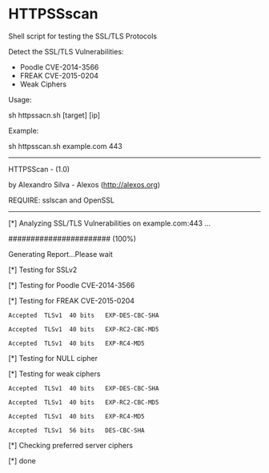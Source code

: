 # HTTPSSscan
Shell script for testing the SSL/TLS Protocols

Detect the SSL/TLS Vulnerabilities:

* Poodle CVE-2014-3566
* FREAK CVE-2015-0204
* Weak Ciphers

Usage:

sh httpssacn.sh [target] [ip]

Example:

sh httpsscan.sh example.com 443

-------------------------------------------------

HTTPSScan - (1.0)

by Alexandro Silva - Alexos (http://alexos.org)

REQUIRE: sslscan and OpenSSL

-------------------------------------------------

[*] Analyzing SSL/TLS Vulnerabilities on example.com:443 ...

#######################   (100%)

Generating Report...Please wait

[*] Testing for SSLv2

[*] Testing for Poodle CVE-2014-3566

[*] Testing for FREAK CVE-2015-0204

    Accepted  TLSv1  40 bits   EXP-DES-CBC-SHA
    
    Accepted  TLSv1  40 bits   EXP-RC2-CBC-MD5
    
    Accepted  TLSv1  40 bits   EXP-RC4-MD5
    

[*] Testing for NULL cipher


[*] Testing for weak ciphers

    Accepted  TLSv1  40 bits   EXP-DES-CBC-SHA
    
    Accepted  TLSv1  40 bits   EXP-RC2-CBC-MD5
    
    Accepted  TLSv1  40 bits   EXP-RC4-MD5
    
    Accepted  TLSv1  56 bits   DES-CBC-SHA

[*] Checking preferred server ciphers


[*] done
